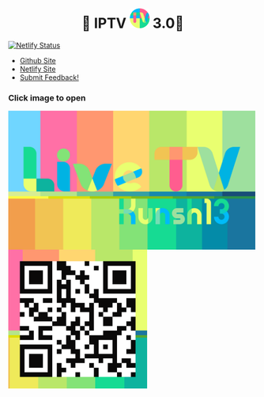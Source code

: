 
<h1 align='center'>🌟 IPTV <a href="https://kunsh13.github.io/iptv/"><img src="/img/favicon_round.png" width="40" height="40"></a> 3.0🌟</h1>

[![Netlify Status](https://api.netlify.com/api/v1/badges/b649cddc-2888-4ee6-9391-fa6be667a902/deploy-status)](https://app.netlify.com/sites/kunsh13/deploys)

- [Github Site](https://kunsh13.github.io/iptv/)
- [Netlify Site]([https://forms.gle/XACScoR7myNHnVCh8](https://kunsh13.netlify.app/))
- [Submit Feedback!](https://forms.gle/XACScoR7myNHnVCh8)

###       Click image to open

[<img align="left" alt="IPTV" width="500px" height="281px" src="img/banner.png" />][youtube]

[youtube]: https://kunsh13.github.io/iptv/


[<img align="left" alt="qr code" width="281px" height="281px" src="img/qr_c.png" />][youtube]

<br>
<br>
<br>
<br>
<br>
<br>
<br>
<br>
<br>


